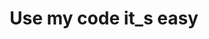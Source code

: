 ---
title: Use my code it_s easy
image: assets/images/memes/Use-my-code-it_s-easy.png
alt: Three pictures with Jonathan Swan looking confused
---
